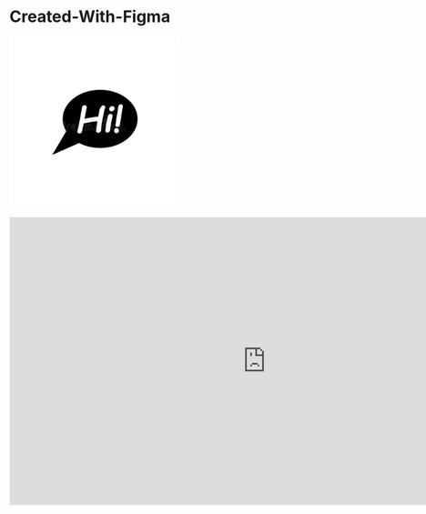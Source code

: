 # Created-With-Figma
<img width="300" height="300" src="images/photo_2021-10-10_19-01-42.jpg"><img>
<iframe width="900" height="506" src="https://www.youtube.com/embed/h6fOErvWIGI" title="YouTube video player" frameborder="0" allow="accelerometer; autoplay; clipboard-write; encrypted-media; gyroscope; picture-in-picture" allowfullscreen></iframe>
